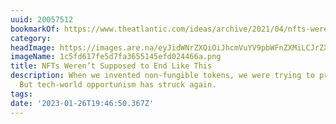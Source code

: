 ```yaml
---
uuid: 20057512
bookmarkOf: https://www.theatlantic.com/ideas/archive/2021/04/nfts-werent-supposed-end-like/618488/
category: 
headImage: https://images.are.na/eyJidWNrZXQiOiJhcmVuYV9pbWFnZXMiLCJrZXkiOiIyMDA1NzUxMi9vcmlnaW5hbF8xYzVmZDYxN2ZlNWQ3ZmEzNjU1MTQ1ZWZkMDI0NDY2YS5wbmciLCJlZGl0cyI6eyJyZXNpemUiOnsid2lkdGgiOjEyMDAsImhlaWdodCI6MTIwMCwiZml0IjoiaW5zaWRlIiwid2l0aG91dEVubGFyZ2VtZW50Ijp0cnVlfSwid2VicCI6eyJxdWFsaXR5Ijo5MH0sImpwZWciOnsicXVhbGl0eSI6OTB9LCJyb3RhdGUiOm51bGx9fQ==?bc=0
imageName: 1c5fd617fe5d7fa3655145efd024466a.png
title: NFTs Weren’t Supposed to End Like This
description: When we invented non-fungible tokens, we were trying to protect artists.
  But tech-world opportunism has struck again.
tags: 
date: '2023-01-26T19:46:50.367Z'
---
```

